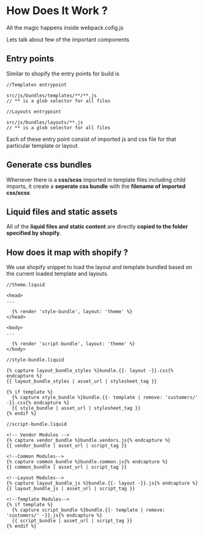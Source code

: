 # How Does It Work ?
All the magic happens inside webpack.cofig.js

Lets talk about few of the important components 
<div class="block-space"></div>

## Entry points

Similar to shopify the entry points for build is 

``` 
//Templates entrypoint

src/js/bundles/templates/**/**.js 
// ** is a glob selector for all files

```

``` 
//Layouts entrypoint

src/js/bundles/layouts/**.js 
// ** is a glob selector for all files

```

<div class="block-space"></div>

Each of these entry point consist of imported js and css file for that particular template or layout.

<div class="block-space"></div>

## Generate css bundles

Whenever there is a **css/scss** imported in template files including child imports, it create a **seperate css bundle** with the **filename of imported css/scss**

<div class="block-space"></div>

## Liquid files and static assets

All of the **liquid files and static content** are directly **copied to the folder specified by shopify**.

<div class="block-space"></div>

## How does it map with shopify ? 

We use shopify snippet to load the layout and template bundled based on the current loaded template and layouts.

```
//theme.liquid

<head>
...

  {% render 'style-bundle', layout: 'theme' %}
</head>

<body>
...

  {% render 'script-bundle', layout: 'theme' %}
</body>
```


```
//style-bundle.liquid

{% capture layout_bundle_styles %}bundle.{{- layout -}}.css{% endcapture %}
{{ layout_bundle_styles | asset_url | stylesheet_tag }}

{% if template %}
  {% capture style_bundle %}bundle.{{- template | remove: 'customers/' -}}.css{% endcapture %}
  {{ style_bundle | asset_url | stylesheet_tag }}
{% endif %}
```

```
//script-bundle.liquid

<!-- Vendor Modules -->
{% capture vendor_bundle %}bundle.vendors.js{% endcapture %}
{{ vendor_bundle | asset_url | script_tag }}

<!--Common Modules-->
{% capture common_bundle %}bundle.common.js{% endcapture %}
{{ common_bundle | asset_url | script_tag }}

<!--Layout Modules-->
{% capture layout_bundle_js %}bundle.{{- layout -}}.js{% endcapture %}
{{ layout_bundle_js | asset_url | script_tag }}

<!--Template Modules-->
{% if template %}
  {% capture script_bundle %}bundle.{{- template | remove: 'customers/' -}}.js{% endcapture %}
  {{ script_bundle | asset_url | script_tag }}
{% endif %}
```

